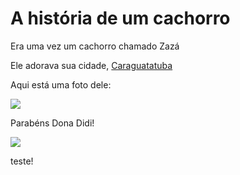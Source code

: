 # A história de um cachorro

Era uma vez um cachorro chamado Zazá

Ele adorava sua cidade, [Caraguatatuba](https://pt.wikipedia.org/wiki/Caraguatatuba) 

Aqui está uma foto dele:

![][Zyon]

Parabéns Dona Didi!

![](http://www.storytrap.com/wp-content/uploads/2015/01/urlbb.gif)


[Zyon]: https://caes101.files.wordpress.com/2012/11/filhote-de-cachorro-fofo.jpg


teste!